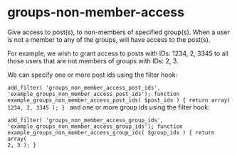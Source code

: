 # groups-non-member-access
Give access to post(s), to non-members of specified group(s). When a user is not a member to any of the groups, will have access to the post(s).

For example, we wish to grant access to posts with IDs: 1234, 2, 3345 to all those users that are not members of groups with IDs: 2, 3.

We can specify one or more post ids using the filter hook:

<code>add_filter( 'groups_non_member_access_post_ids', 'example_groups_non_member_access_post_ids');
function example_groups_non_member_access_post_ids( $post_ids ) {
	return array( 1234, 2, 3345 );
}
</code>
and one or more group ids using the filter hook:

<code>add_filter( 'groups_non_member_access_group_ids', 'example_groups_non_member_access_group_ids');
function example_groups_non_member_access_group_ids( $group_ids ) {
	return array( 2, 3 );
}
</code>


